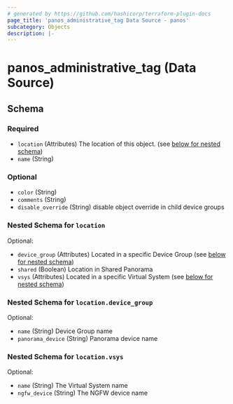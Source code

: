 ```yaml
---
# generated by https://github.com/hashicorp/terraform-plugin-docs
page_title: 'panos_administrative_tag Data Source - panos'
subcategory: Objects
description: |-
---
```


# panos_administrative_tag (Data Source)

<!-- schema generated by tfplugindocs -->

## Schema

### Required

- `location` (Attributes) The location of this object. (see [below for nested schema](#nestedatt--location))
- `name` (String)

### Optional

- `color` (String)
- `comments` (String)
- `disable_override` (String) disable object override in child device groups

<a id="nestedatt--location"></a>

### Nested Schema for `location`

Optional:

- `device_group` (Attributes) Located in a specific Device Group (see [below for nested schema](#nestedatt--location--device_group))
- `shared` (Boolean) Location in Shared Panorama
- `vsys` (Attributes) Located in a specific Virtual System (see [below for nested schema](#nestedatt--location--vsys))

<a id="nestedatt--location--device_group"></a>

### Nested Schema for `location.device_group`

Optional:

- `name` (String) Device Group name
- `panorama_device` (String) Panorama device name

<a id="nestedatt--location--vsys"></a>

### Nested Schema for `location.vsys`

Optional:

- `name` (String) The Virtual System name
- `ngfw_device` (String) The NGFW device name
